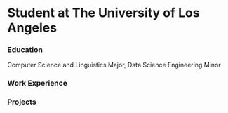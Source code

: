 # Student at The University of Los Angeles

### Education
Computer Science and Linguistics Major, Data Science Engineering Minor

### Work Experience

### Projects
